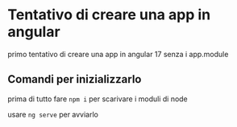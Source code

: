 # Tentativo di creare una app in angular
primo tentativo di creare una app in angular 17 senza i app.module


## Comandi per inizializzarlo
prima di tutto fare `npm i` per scarivare i moduli di node

usare `ng serve` per avviarlo


